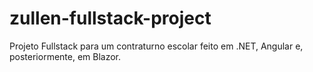 # zullen-fullstack-project
Projeto Fullstack para um contraturno escolar feito em .NET, Angular e, posteriormente, em Blazor.
